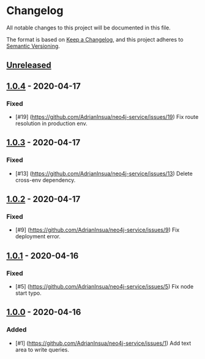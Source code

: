 # Changelog

All notable changes to this project will be documented in this file.

The format is based on [Keep a Changelog](https://keepachangelog.com/en/1.0.0/),
and this project adheres to [Semantic Versioning](https://semver.org/spec/v2.0.0.html).

## [Unreleased]

## [1.0.4] - 2020-04-17

### Fixed

- [#19] (https://github.com/AdrianInsua/neo4j-service/issues/19) Fix route resolution in production env.

## [1.0.3] - 2020-04-17

### Fixed

- [#13] (https://github.com/AdrianInsua/neo4j-service/issues/13) Delete cross-env dependency.

## [1.0.2] - 2020-04-17

### Fixed

- [#9] (https://github.com/AdrianInsua/neo4j-service/issues/9) Fix deployment error.

## [1.0.1] - 2020-04-16

### Fixed

- [#5] (https://github.com/AdrianInsua/neo4j-service/issues/5) Fix node start typo.

## [1.0.0] - 2020-04-16

### Added

- [#1] (https://github.com/AdrianInsua/neo4j-service/issues/1) Add text area to write queries.



[Unreleased]: https://github.com/AdrianInsua/neo4j-service/compare/commits?targetBranch=1.0.4&sourceBranch=refs/heads/develop
[1.0.4]: https://github.com/AdrianInsua/neo4j-service/compare/commits?targetBranch=1.0.3&sourceBranch=1.0.4
[1.0.3]: https://github.com/AdrianInsua/neo4j-service/compare/commits?targetBranch=1.0.2&sourceBranch=1.0.3
[1.0.2]: https://github.com/AdrianInsua/neo4j-service/compare/commits?targetBranch=1.0.1&sourceBranch=1.0.2
[1.0.1]: https://github.com/AdrianInsua/neo4j-service/compare/commits?targetBranch=1.0.0&sourceBranch=1.0.1
[1.0.0]: https://github.com/AdrianInsua/neo4j-service/compare/commits?until=1.0.0
